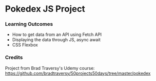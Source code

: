 # Pokedex JS Project

### Learning Outcomes 

- How to get data from an API using Fetch API
- Displaying the data through JS, async await
- CSS Flexbox 


### Credits

Project from Brad Traversy's Udemy course: https://github.com/bradtraversy/50projects50days/tree/master/pokedex

